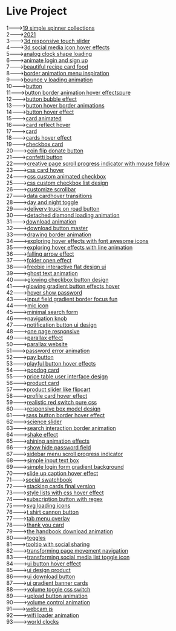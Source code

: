 <h1>Live Project</h1>
1---><a href="https://hawanbeats.github.io/html-css-js/19%20simple%20spinner%20collections/">19 simple spinner collections</a>
<br>
2---><a href="https://hawanbeats.github.io/html-css-js/2021/">2021</a>
<br>
3---><a href="https://hawanbeats.github.io/html-css-js/3d%20responsive%20touch%20slider/">3d responsive touch slider</a>
<br>
4---><a href="https://hawanbeats.github.io/html-css-js/3d%20social%20media%20icon%20hover%20effects/">3d social media icon hover effects</a>
<br>
5---><a href="https://hawanbeats.github.io/html-css-js/analog%20clock%20shape%20loading/">analog clock shape loading</a>
<br>
6---><a href="https://hawanbeats.github.io/html-css-js/animate%20login%20and%20sign%20up/">animate login and sign up</a>
<br>
7---><a href="https://hawanbeats.github.io/html-css-js/beatiful%20recipe%20card%20food/">beautiful recipe card food</a>
<br>
8---><a href="https://hawanbeats.github.io/html-css-js/border%20animation%20menu%20inspiration/">border animation menu inspiration</a>
<br>
9---><a href="https://hawanbeats.github.io/html-css-js/bounce%20y%20loading%20animation/">bounce y loading animation</a>
<br>
10---><a href="https://hawanbeats.github.io/html-css-js/button/">button</a>
<br>
11---><a href="https://hawanbeats.github.io/html-css-js/button%20border%20animation%20on%20hover%20effectspure/">button border animation hover effectspure</a>
<br>
12---><a href="https://hawanbeats.github.io/html-css-js/button%20bubble%20effect/">button bubble effect</a>
<br>
13---><a href="https://hawanbeats.github.io/html-css-js/button%20hover%20border%20animations/">button hover border animations</a>
<br>
14---><a href="https://hawanbeats.github.io/html-css-js/button%20hover%20effect/">button hover effect</a>
<br>
15---><a href="https://hawanbeats.github.io/html-css-js/card%20animated/">card animated</a>
<br>
16---><a href="https://hawanbeats.github.io/html-css-js/card%20reflect%20hover/">card reflect hover</a>
<br>
17---><a href="https://hawanbeats.github.io/html-css-js/card/">card</a>
<br>
18---><a href="https://hawanbeats.github.io/html-css-js/cards%20hover%20effect/">cards hover effect</a>
<br>
19---><a href="https://hawanbeats.github.io/html-css-js/checkbox%20card/">checkbox card</a>
<br>
20---><a href="https://hawanbeats.github.io/html-css-js/coin%20flip%20donate%20button/">coin flip donate button</a>
<br>
21---><a href="https://hawanbeats.github.io/html-css-js/confetti%20button/">confetti button</a>
<br>
22---><a href="https://hawanbeats.github.io/html-css-js/creative%20page%20scroll%20progress%20indicator%20with%20mouse%20follow/">creative page scroll progress indicator with mouse follow</a>
<br>
23---><a href="https://hawanbeats.github.io/html-css-js/css%20card%20hover/">css card hover</a>
<br>
24---><a href="https://hawanbeats.github.io/html-css-js/css%20custom%20animated%20checkbox/">css custom animated checkbox</a>
<br>
25---><a href="https://hawanbeats.github.io/html-css-js/css%20custom%20checkbox%20list%20design/">css custom checkbox list design</a>
<br>
26---><a href="https://hawanbeats.github.io/html-css-js/customize%20scrollbar/">customize scrollbar</a>
<br>
27---><a href="https://hawanbeats.github.io/html-css-js/data%20cardhover%20transitions/">data cardhover transitions</a>
<br>
28---><a href="https://hawanbeats.github.io/html-css-js/day%20and%20night%20toggle/">day and night toggle</a>
<br>
29---><a href="https://hawanbeats.github.io/html-css-js/delivery%20truck%20on%20road%20button/">delivery truck on road button</a>
<br>
30---><a href="https://hawanbeats.github.io/html-css-js/detached%20diamond%20loading%20animation/">detached diamond loading animation</a>
<br>
31---><a href="https://hawanbeats.github.io/html-css-js/download%20animation/">download animation</a>
<br>
32---><a href="https://hawanbeats.github.io/html-css-js/download-button-master/">download button master</a>
<br>
33---><a href="https://hawanbeats.github.io/html-css-js/drawing%20border%20animation/">drawing border animation</a>
<br>
34---><a href="https://hawanbeats.github.io/html-css-js/exploring%20hover%20effects%20with%20font%20awesome%20icons/">exploring hover effects with font awesome icons</a>
<br>
35---><a href="https://hawanbeats.github.io/html-css-js/exploring%20hover%20effects%20with%20line%20animation/">exploring hover effects with line animation</a>
<br>
36---><a href="https://hawanbeats.github.io/html-css-js/falling%20arrow%20effect/">falling arrow effect</a>
<br>
37---><a href="https://hawanbeats.github.io/html-css-js/folder%20open%20effect/">folder open effect</a>
<br>
38---><a href="https://hawanbeats.github.io/html-css-js/freebie%20interactive%20flat%20design%20ui/">freebie interactive flat design ui</a>
<br>
39---><a href="https://hawanbeats.github.io/html-css-js/ghost%20text%20animation/">ghost text animation</a>
<br>
40---><a href="https://hawanbeats.github.io/html-css-js/glowing%20checkbox%20button%20design/">glowing checkbox button design</a>
<br>
41---><a href="https://hawanbeats.github.io/html-css-js/glowing%20gradient%20button%20effects%20on%20hover/">glowing gradient button effects hover</a>
<br>
42---><a href="https://hawanbeats.github.io/html-css-js/hover%20show%20password/">hover show password</a>
<br>
43---><a href="https://hawanbeats.github.io/html-css-js/input%20field%20gradient%20border%20focus%20fun/">input field gradient border focus fun</a>
<br>
44---><a href="https://hawanbeats.github.io/html-css-js/mic%20icon/">mic icon</a>
<br>
45---><a href="https://hawanbeats.github.io/html-css-js/minimal%20search%20form/">minimal search form</a>
<br>
46---><a href="https://hawanbeats.github.io/html-css-js/navigation%20knob/">navigation knob</a>
<br>
47---><a href="https://hawanbeats.github.io/html-css-js/notification%20button%20ui%20design/">notification button ui design</a>
<br>
48---><a href="https://hawanbeats.github.io/html-css-js/one%20page%20responsive/">one page responsive</a>
<br>
49---><a href="https://hawanbeats.github.io/html-css-js/parallax%20effect/">parallax effect</a>
<br>
50---><a href="https://hawanbeats.github.io/html-css-js/parallax%20website/">parallax website</a>
<br>
51---><a href="https://hawanbeats.github.io/html-css-js/password%20error%20animation/">password error animation</a>
<br>
52---><a href="https://hawanbeats.github.io/html-css-js/pay%20button/">pay button</a>
<br>
53---><a href="https://hawanbeats.github.io/html-css-js/playful%20button%20hover%20effects/">playful button hover effects</a>
<br>
54---><a href="https://hawanbeats.github.io/html-css-js/popdog%20card/">popdog card</a>
<br>
55---><a href="https://hawanbeats.github.io/html-css-js/price%20table%20user%20interface%20design/">price table user interface design</a>
<br>
56---><a href="https://hawanbeats.github.io/html-css-js/product%20card/">product card</a>
<br>
57---><a href="https://hawanbeats.github.io/html-css-js/product%20slider%20like%20flipcart/">product slider like flipcart</a>
<br>
58---><a href="https://hawanbeats.github.io/html-css-js/profile%20card%20hover%20effect/">profile card hover effect</a>
<br>
59---><a href="https://hawanbeats.github.io/html-css-js/realistic%20red%20switch%20pure%20css/">realistic red switch pure css</a>
<br>
60---><a href="https://hawanbeats.github.io/html-css-js/responsive%20box%20model%20design/">responsive box model design</a>
<br>
61---><a href="https://hawanbeats.github.io/html-css-js/sass%20button%20border%20hover%20effect/">sass button border hover effect</a>
<br>
62---><a href="https://hawanbeats.github.io/html-css-js/science%20slider/">science slider</a>
<br>
63---><a href="https://hawanbeats.github.io/html-css-js/search%20interaction%20border%20animation/">search interaction border animation</a>
<br>
64---><a href="https://hawanbeats.github.io/html-css-js/shake%20effect/">shake effect</a>
<br>
65---><a href="https://hawanbeats.github.io/html-css-js/shining%20text%20animation%20effects/">shining animation effects</a>
<br>
66---><a href="https://hawanbeats.github.io/html-css-js/show%20hide%20password%20field/">show hide password field</a>
<br>
67---><a href="https://hawanbeats.github.io/html-css-js/sidebar%20menu%20scroll%20progress%20indicator/">sidebar menu scroll progress indicator</a>
<br>
68---><a href="https://hawanbeats.github.io/html-css-js/simple%20input%20text%20box/">simple input text box</a>
<br>
69---><a href="https://hawanbeats.github.io/html-css-js/simple%20login%20form%20gradient%20background/">simple login form gradient background</a>
<br>
70---><a href="https://hawanbeats.github.io/html-css-js/slide%20up%20caption%20hover%20effect/">slide up caption hover effect</a>
<br>
71---><a href="https://hawanbeats.github.io/html-css-js/social%20swatchbook/">social swatchbook</a>
<br>
72---><a href="https://hawanbeats.github.io/html-css-js/stacking%20cards%20final%20version/">stacking cards final version</a>
<br>
73---><a href="https://hawanbeats.github.io/html-css-js/style%20lists%20with%20css%20hover%20effect/">style lists with css hover effect</a>
<br> 
74---><a href="https://hawanbeats.github.io/html-css-js/subscription%20button%20with%20regex/">subscription button with regex</a>
<br>
75---><a href="https://hawanbeats.github.io/html-css-js/svg%20loading%20icons/">svg loading icons</a>
<br>
76---><a href="https://hawanbeats.github.io/html-css-js/t%20shirt%20cannon%20button/">t shirt cannon button</a>
<br>
77---><a href="https://hawanbeats.github.io/html-css-js/tab%20menu%20overlay/">tab menu overlay</a>
<br>
78---><a href="https://hawanbeats.github.io/html-css-js/thank%20you%20card/">thank you card</a>
<br>
79---><a href="https://hawanbeats.github.io/html-css-js/the%20handbook%20download%20animation/">the handbook download animation</a>
<br>
80---><a href="https://hawanbeats.github.io/html-css-js/toggles/">toggles</a>
<br>
81---><a href="https://hawanbeats.github.io/html-css-js/tooltip%20with%20social%20sharing/">tooltip with social sharing</a>
<br>
82---><a href="https://hawanbeats.github.io/html-css-js/transforming%20page%20movement%20navigation/">transforming page movement navigation</a>
<br>
83---><a href="https://hawanbeats.github.io/html-css-js/transforming%20social%20media%20list%20toggle%20icon/">transforming social media list toggle icon</a>
<br>
84---><a href="https://hawanbeats.github.io/html-css-js/ui%20button%20hover%20effect/">ui button hover effect</a>
<br>
85---><a href="https://hawanbeats.github.io/html-css-js/ui%20design%20product/">ui design product</a>
<br>
86---><a href="https://hawanbeats.github.io/html-css-js/ui%20download%20button/">ui download button</a>
<br>
87---><a href="https://hawanbeats.github.io/html-css-js/ui%20gradient%20banner%20cards/">ui gradient banner cards</a>
<br>
88---><a href="https://hawanbeats.github.io/html-css-js/volume%20toggle%20css%20switch/">volume toggle css switch</a>
<br>
89---><a href="https://hawanbeats.github.io/html-css-js/upload%20button%20animation/">upload button animation</a>
<br>
90---><a href="https://hawanbeats.github.io/html-css-js/volume%20control%20animation/">volume control animation</a>
<br>
91---><a href="https://hawanbeats.github.io/html-css-js/webcam%20js/">webcam js</a>
<br>
92---><a href="https://hawanbeats.github.io/html-css-js/wifi%20loader%20animation/">wifi loader animation</a>
<br>
93---><a href="https://hawanbeats.github.io/html-css-js/world%20clocks/">world clocks</a>
